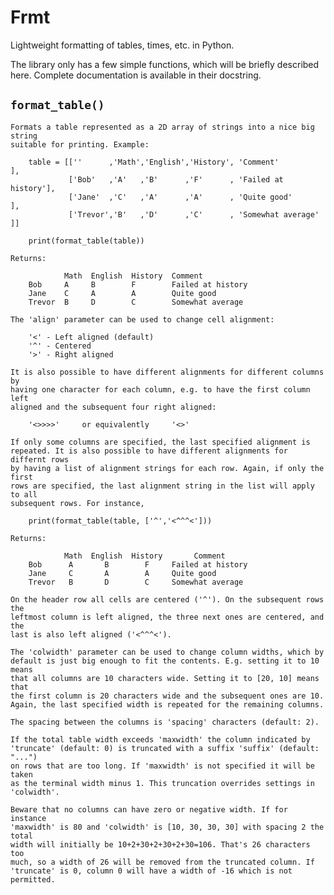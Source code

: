 # Frmt
Lightweight formatting of tables, times, etc. in Python.

The library only has a few simple functions, which will be briefly described here.
Complete documentation is available in their docstring.

## `format_table()`
    Formats a table represented as a 2D array of strings into a nice big string
    suitable for printing. Example:

        table = [[''      ,'Math','English','History', 'Comment'          ],
                 ['Bob'   ,'A'   ,'B'      ,'F'      , 'Failed at history'],
                 ['Jane'  ,'C'   ,'A'      ,'A'      , 'Quite good'       ],
                 ['Trevor','B'   ,'D'      ,'C'      , 'Somewhat average' ]]

        print(format_table(table))

    Returns:

                Math  English  History  Comment
        Bob     A     B        F        Failed at history
        Jane    C     A        A        Quite good
        Trevor  B     D        C        Somewhat average

    The 'align' parameter can be used to change cell alignment:

        '<' - Left aligned (default)
        '^' - Centered
        '>' - Right aligned

    It is also possible to have different alignments for different columns by
    having one character for each column, e.g. to have the first column left
    aligned and the subsequent four right aligned:

        '<>>>>'     or equivalently     '<>'

    If only some columns are specified, the last specified alignment is
    repeated. It is also possible to have different alignments for differnt rows
    by having a list of alignment strings for each row. Again, if only the first
    rows are specified, the last alignment string in the list will apply to all
    subsequent rows. For instance,

        print(format_table(table, ['^','<^^^<']))

    Returns:

                Math  English  History       Comment
        Bob      A       B        F     Failed at history
        Jane     C       A        A     Quite good
        Trevor   B       D        C     Somewhat average

    On the header row all cells are centered ('^'). On the subsequent rows the
    leftmost column is left aligned, the three next ones are centered, and the
    last is also left aligned ('<^^^<').

    The 'colwidth' parameter can be used to change column widths, which by
    default is just big enough to fit the contents. E.g. setting it to 10 means
    that all columns are 10 characters wide. Setting it to [20, 10] means that
    the first column is 20 characters wide and the subsequent ones are 10.
    Again, the last specified width is repeated for the remaining columns.

    The spacing between the columns is 'spacing' characters (default: 2).

    If the total table width exceeds 'maxwidth' the column indicated by
    'truncate' (default: 0) is truncated with a suffix 'suffix' (default: "...")
    on rows that are too long. If 'maxwidth' is not specified it will be taken
    as the terminal width minus 1. This truncation overrides settings in
    'colwidth'.

    Beware that no columns can have zero or negative width. If for instance
    'maxwidth' is 80 and 'colwidth' is [10, 30, 30, 30] with spacing 2 the total
    width will initially be 10+2+30+2+30+2+30=106. That's 26 characters too
    much, so a width of 26 will be removed from the truncated column. If
    'truncate' is 0, column 0 will have a width of -16 which is not permitted.
